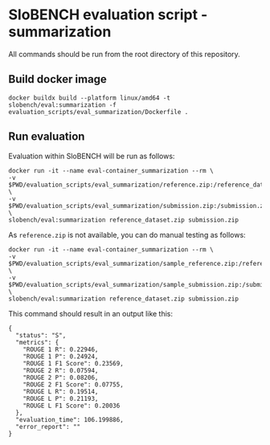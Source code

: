 # SloBENCH evaluation script - summarization

All commands should be run from the root directory of this repository.

## Build docker image 
```
docker buildx build --platform linux/amd64 -t slobench/eval:summarization -f evaluation_scripts/eval_summarization/Dockerfile .
```

## Run evaluation 

Evaluation within SloBENCH will be run as follows:

```
docker run -it --name eval-container_summarization --rm \
-v $PWD/evaluation_scripts/eval_summarization/reference.zip:/reference_dataset.zip \
-v $PWD/evaluation_scripts/eval_summarization/submission.zip:/submission.zip \
slobench/eval:summarization reference_dataset.zip submission.zip
```

As `reference.zip` is not available, you can do manual testing as follows:


```
docker run -it --name eval-container_summarization --rm \
-v $PWD/evaluation_scripts/eval_summarization/sample_reference.zip:/reference_dataset.zip \
-v $PWD/evaluation_scripts/eval_summarization/sample_submission.zip:/submission.zip \
slobench/eval:summarization reference_dataset.zip submission.zip
```

This command should result in an output like this:


```
{
  "status": "S",
  "metrics": {
    "ROUGE 1 R": 0.22946,
    "ROUGE 1 P": 0.24924,
    "ROUGE 1 F1 Score": 0.23569,
    "ROUGE 2 R": 0.07594,
    "ROUGE 2 P": 0.08206,
    "ROUGE 2 F1 Score": 0.07755,
    "ROUGE L R": 0.19514,
    "ROUGE L P": 0.21193,
    "ROUGE L F1 Score": 0.20036
  },
  "evaluation_time": 106.199886,
  "error_report": ""
}
```